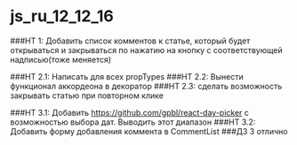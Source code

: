 # js_ru_12_12_16

###HT 1: Добавить список комментов к статье, который будет открываться и закрываться по нажатию на кнопку с соответствующей надписью(тоже меняется)

###HT 2.1: Написать для всех propTypes
###HT 2.2: Вынести функционал аккордеона в декоратор
###HT 2.3: сделать возможность закрывать статью при повторном клике

###HT 3.1: Добавить https://github.com/gpbl/react-day-picker с возможностью выбора дат. Выводить этот диапазон
###HT 3.2: Добавить форму добавления коммента в CommentList
###ДЗ 3 отлично
